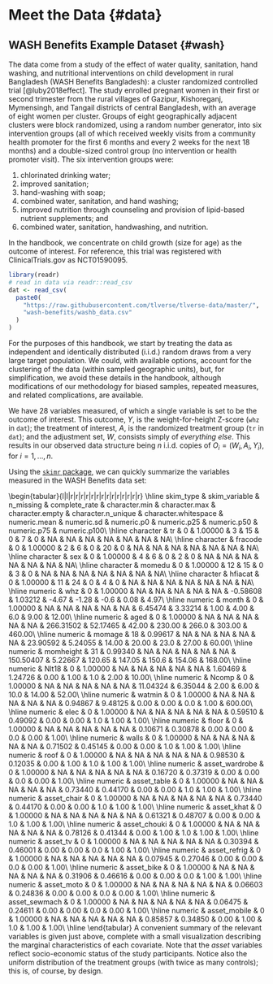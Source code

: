 # Meet the Data {#data}

## WASH Benefits Example Dataset {#wash}

The data come from a study of the effect of water quality, sanitation, hand
washing, and nutritional interventions on child development in rural Bangladesh
(WASH Benefits Bangladesh): a cluster randomized controlled trial
[@luby2018effect]. The study enrolled pregnant women in their first or second
trimester from the rural villages of Gazipur, Kishoreganj, Mymensingh, and
Tangail districts of central Bangladesh, with an average of eight women per
cluster. Groups of eight geographically adjacent clusters were block randomized,
using a random number generator, into six intervention groups (all of which
received weekly visits from a community health promoter for the first 6 months
and every 2 weeks for the next 18 months) and a double-sized control group (no
intervention or health promoter visit). The six intervention groups were:

1. chlorinated drinking water;
2. improved sanitation;
3. hand-washing with soap;
4. combined water, sanitation, and hand washing;
5. improved nutrition through counseling and provision of lipid-based nutrient
   supplements; and
6. combined water, sanitation, handwashing, and nutrition.

In the handbook, we concentrate on child growth (size for age) as the outcome of
interest. For reference, this trial was registered with ClinicalTrials.gov as
NCT01590095.


```r
library(readr)
# read in data via readr::read_csv
dat <- read_csv(
  paste0(
    "https://raw.githubusercontent.com/tlverse/tlverse-data/master/",
    "wash-benefits/washb_data.csv"
  )
)
```
For the purposes of this handbook, we start by treating the data as independent
and identically distributed (i.i.d.) random draws from a very large target
population. We could, with available options, account for the clustering of the
data (within sampled geographic units), but, for simplification, we avoid these
details in the handbook, although modifications of our methodology for biased
samples, repeated measures, and related complications, are available.

We have 28 variables measured, of which a single variable is set to
be the outcome of interest. This outcome, $Y$, is the weight-for-height Z-score
(`whz` in `dat`); the treatment of interest, $A$, is the randomized treatment
group (`tr` in `dat`); and the adjustment set, $W$, consists simply of
*everything else*. This results in our observed data structure being $n$ i.i.d.
copies of $O_i = (W_i, A_i, Y_i)$, for $i = 1, \ldots, n$.

Using the [`skimr` package](https://CRAN.R-project.org/package=skimr), we can
quickly summarize the variables measured in the WASH Benefits data set:


\begin{tabular}{l|l|r|r|r|r|r|r|r|r|r|r|r|r|r|r}
\hline
skim\_type & skim\_variable & n\_missing & complete\_rate & character.min & character.max & character.empty & character.n\_unique & character.whitespace & numeric.mean & numeric.sd & numeric.p0 & numeric.p25 & numeric.p50 & numeric.p75 & numeric.p100\\
\hline
character & tr & 0 & 1.00000 & 3 & 15 & 0 & 7 & 0 & NA & NA & NA & NA & NA & NA & NA\\
\hline
character & fracode & 0 & 1.00000 & 2 & 6 & 0 & 20 & 0 & NA & NA & NA & NA & NA & NA & NA\\
\hline
character & sex & 0 & 1.00000 & 4 & 6 & 0 & 2 & 0 & NA & NA & NA & NA & NA & NA & NA\\
\hline
character & momedu & 0 & 1.00000 & 12 & 15 & 0 & 3 & 0 & NA & NA & NA & NA & NA & NA & NA\\
\hline
character & hfiacat & 0 & 1.00000 & 11 & 24 & 0 & 4 & 0 & NA & NA & NA & NA & NA & NA & NA\\
\hline
numeric & whz & 0 & 1.00000 & NA & NA & NA & NA & NA & -0.58608 & 1.03212 & -4.67 & -1.28 & -0.6 & 0.08 & 4.97\\
\hline
numeric & month & 0 & 1.00000 & NA & NA & NA & NA & NA & 6.45474 & 3.33214 & 1.00 & 4.00 & 6.0 & 9.00 & 12.00\\
\hline
numeric & aged & 0 & 1.00000 & NA & NA & NA & NA & NA & 266.31502 & 52.17465 & 42.00 & 230.00 & 266.0 & 303.00 & 460.00\\
\hline
numeric & momage & 18 & 0.99617 & NA & NA & NA & NA & NA & 23.90592 & 5.24055 & 14.00 & 20.00 & 23.0 & 27.00 & 60.00\\
\hline
numeric & momheight & 31 & 0.99340 & NA & NA & NA & NA & NA & 150.50407 & 5.22667 & 120.65 & 147.05 & 150.6 & 154.06 & 168.00\\
\hline
numeric & Nlt18 & 0 & 1.00000 & NA & NA & NA & NA & NA & 1.60469 & 1.24726 & 0.00 & 1.00 & 1.0 & 2.00 & 10.00\\
\hline
numeric & Ncomp & 0 & 1.00000 & NA & NA & NA & NA & NA & 11.04324 & 6.35044 & 2.00 & 6.00 & 10.0 & 14.00 & 52.00\\
\hline
numeric & watmin & 0 & 1.00000 & NA & NA & NA & NA & NA & 0.94867 & 9.48125 & 0.00 & 0.00 & 0.0 & 1.00 & 600.00\\
\hline
numeric & elec & 0 & 1.00000 & NA & NA & NA & NA & NA & 0.59510 & 0.49092 & 0.00 & 0.00 & 1.0 & 1.00 & 1.00\\
\hline
numeric & floor & 0 & 1.00000 & NA & NA & NA & NA & NA & 0.10671 & 0.30878 & 0.00 & 0.00 & 0.0 & 0.00 & 1.00\\
\hline
numeric & walls & 0 & 1.00000 & NA & NA & NA & NA & NA & 0.71502 & 0.45145 & 0.00 & 0.00 & 1.0 & 1.00 & 1.00\\
\hline
numeric & roof & 0 & 1.00000 & NA & NA & NA & NA & NA & 0.98530 & 0.12035 & 0.00 & 1.00 & 1.0 & 1.00 & 1.00\\
\hline
numeric & asset\_wardrobe & 0 & 1.00000 & NA & NA & NA & NA & NA & 0.16720 & 0.37319 & 0.00 & 0.00 & 0.0 & 0.00 & 1.00\\
\hline
numeric & asset\_table & 0 & 1.00000 & NA & NA & NA & NA & NA & 0.73440 & 0.44170 & 0.00 & 0.00 & 1.0 & 1.00 & 1.00\\
\hline
numeric & asset\_chair & 0 & 1.00000 & NA & NA & NA & NA & NA & 0.73440 & 0.44170 & 0.00 & 0.00 & 1.0 & 1.00 & 1.00\\
\hline
numeric & asset\_khat & 0 & 1.00000 & NA & NA & NA & NA & NA & 0.61321 & 0.48707 & 0.00 & 0.00 & 1.0 & 1.00 & 1.00\\
\hline
numeric & asset\_chouki & 0 & 1.00000 & NA & NA & NA & NA & NA & 0.78126 & 0.41344 & 0.00 & 1.00 & 1.0 & 1.00 & 1.00\\
\hline
numeric & asset\_tv & 0 & 1.00000 & NA & NA & NA & NA & NA & 0.30394 & 0.46001 & 0.00 & 0.00 & 0.0 & 1.00 & 1.00\\
\hline
numeric & asset\_refrig & 0 & 1.00000 & NA & NA & NA & NA & NA & 0.07945 & 0.27046 & 0.00 & 0.00 & 0.0 & 0.00 & 1.00\\
\hline
numeric & asset\_bike & 0 & 1.00000 & NA & NA & NA & NA & NA & 0.31906 & 0.46616 & 0.00 & 0.00 & 0.0 & 1.00 & 1.00\\
\hline
numeric & asset\_moto & 0 & 1.00000 & NA & NA & NA & NA & NA & 0.06603 & 0.24836 & 0.00 & 0.00 & 0.0 & 0.00 & 1.00\\
\hline
numeric & asset\_sewmach & 0 & 1.00000 & NA & NA & NA & NA & NA & 0.06475 & 0.24611 & 0.00 & 0.00 & 0.0 & 0.00 & 1.00\\
\hline
numeric & asset\_mobile & 0 & 1.00000 & NA & NA & NA & NA & NA & 0.85857 & 0.34850 & 0.00 & 1.00 & 1.0 & 1.00 & 1.00\\
\hline
\end{tabular}
A convenient summary of the relevant variables is given just above, complete
with a small visualization describing the marginal characteristics of each
covariate. Note that the *asset* variables reflect socio-economic status of the
study participants. Notice also the uniform distribution of the treatment groups
(with twice as many controls); this is, of course, by design.
